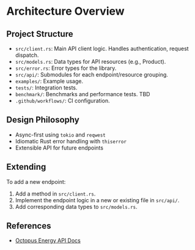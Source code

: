 # Architecture Overview

## Project Structure

- `src/client.rs`: Main API client logic. Handles authentication, request dispatch.
- `src/models.rs`: Data types for API resources (e.g., Product).
- `src/error.rs`: Error types for the library.
- `src/api/`: Submodules for each endpoint/resource grouping.
- `examples/`: Example usage.
- `tests/`: Integration tests.
- `benchmark/`: Benchmarks and performance tests. TBD
- `.github/workflows/`: CI configuration.

## Design Philosophy

- Async-first using `tokio` and `reqwest`
- Idiomatic Rust error handling with `thiserror`
- Extensible API for future endpoints

## Extending

To add a new endpoint:
1. Add a method in `src/client.rs`.
2. Implement the endpoint logic in a new or existing file in `src/api/`.
3. Add corresponding data types to `src/models.rs`.

## References

- [Octopus Energy API Docs](https://developer.octopus.energy/rest/guides)